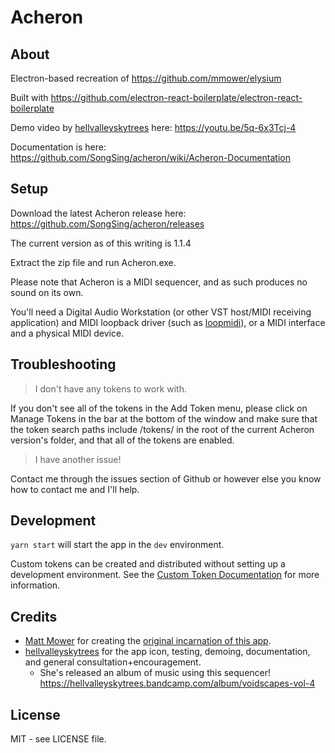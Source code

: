 # Acheron

## About

Electron-based recreation of https://github.com/mmower/elysium

Built with https://github.com/electron-react-boilerplate/electron-react-boilerplate

Demo video by [hellvalleyskytrees](https://twitter.com/hvst_music) here: https://youtu.be/5q-6x3Tcj-4

Documentation is here: https://github.com/SongSing/acheron/wiki/Acheron-Documentation

## Setup

Download the latest Acheron release here: https://github.com/SongSing/acheron/releases

The current version as of this writing is 1.1.4

Extract the zip file and run Acheron.exe.

Please note that Acheron is a MIDI sequencer, and as such produces no sound on its own.

You'll need a Digital Audio Workstation (or other VST host/MIDI receiving application) and MIDI loopback driver (such as [loopmidi](https://www.tobias-erichsen.de/software/loopmidi.html)), or a MIDI interface and a physical MIDI device.

## Troubleshooting

>I don't have any tokens to work with.

If you don't see all of the tokens in the Add Token menu, please click on Manage Tokens in the bar at the bottom of the window and make sure that the token search paths include /tokens/ in the root of the current Acheron version's folder, and that all of the tokens are enabled.

>I have another issue!

Contact me through the issues section of Github or however else you know how to contact me and I'll help.

## Development

`yarn start` will start the app in the `dev` environment.

Custom tokens can be created and distributed without setting up a development environment.
See the [Custom Token Documentation](https://github.com/SongSing/acheron/wiki/Custom-Token-Documentation) for more information.

## Credits

* [Matt Mower](https://github.com/mmower) for creating the [original incarnation of this app](https://github.com/mmower/elysium).
* [hellvalleyskytrees](https://twitter.com/hvst_music) for the app icon, testing, demoing, documentation, and general consultation+encouragement.
    * She's released an album of music using this sequencer! https://hellvalleyskytrees.bandcamp.com/album/voidscapes-vol-4

## License

MIT - see LICENSE file.
